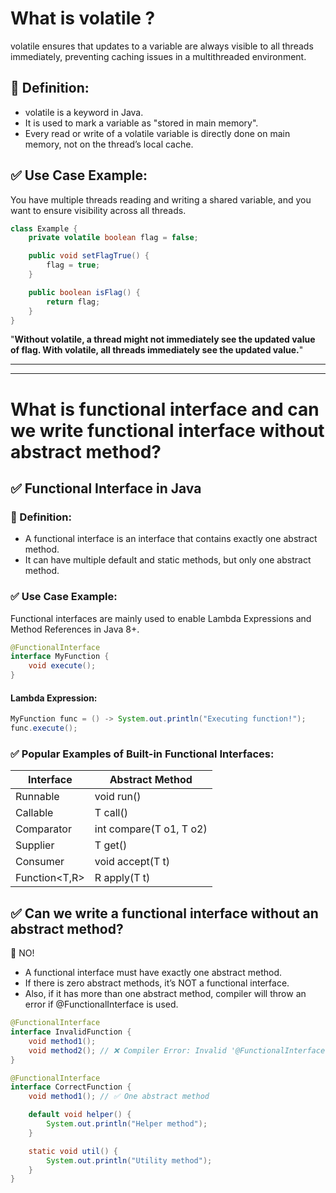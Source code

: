# What is volatile ?
volatile ensures that updates to a variable are always visible to all threads immediately,
preventing caching issues in a multithreaded environment.
## 🎯 Definition:
- volatile is a keyword in Java.
- It is used to mark a variable as "stored in main memory".
- Every read or write of a volatile variable is directly done on main memory,
not on the thread’s local cache.
## ✅ Use Case Example: 
You have multiple threads reading and writing a shared variable, and you want to ensure visibility across all threads.
```java
class Example {
    private volatile boolean flag = false;

    public void setFlagTrue() {
        flag = true;
    }

    public boolean isFlag() {
        return flag;
    }
}
```
"**Without volatile, a thread might not immediately see the updated value of flag.
With volatile, all threads immediately see the updated value.**"
********************************
*********************************
# What is functional interface and can we write functional interface without abstract method?
## ✅ Functional Interface in Java
### 🎯 Definition:
- A functional interface is an interface that contains exactly one abstract method.
- It can have multiple default and static methods, but only one abstract method.
### ✅ Use Case Example: 
Functional interfaces are mainly used to enable Lambda Expressions and Method References in Java 8+.
```java
@FunctionalInterface
interface MyFunction {
    void execute();
}
```
#### Lambda Expression:
```java
MyFunction func = () -> System.out.println("Executing function!");
func.execute();
````
### ✅ Popular Examples of Built-in Functional Interfaces:

|Interface | Abstract Method|
|----------|----------------|
|Runnable | void run()|
|Callable<T> | T call()|
|Comparator<T> | int compare(T o1, T o2)|
|Supplier<T> | T get()|
|Consumer<T> | void accept(T t)|
|Function<T,R> | R apply(T t)|
## ✅ Can we write a functional interface without an abstract method?
🚫 NO!
- A functional interface must have exactly one abstract method.
- If there is zero abstract methods, it’s NOT a functional interface.
- Also, if it has more than one abstract method, compiler will throw an error if @FunctionalInterface is used.
```java
@FunctionalInterface
interface InvalidFunction {
    void method1();
    void method2(); // ❌ Compiler Error: Invalid '@FunctionalInterface' annotation
}

```
```java
@FunctionalInterface
interface CorrectFunction {
    void method1(); // ✅ One abstract method

    default void helper() {
        System.out.println("Helper method");
    }

    static void util() {
        System.out.println("Utility method");
    }
}

```


